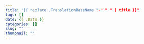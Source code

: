 ```yaml
---
title: "{{ replace .TranslationBaseName "-" " " | title }}"
tags: []
date: {{ .Date }}
categories: []
slug: ""
thumbnail: ""
---
```

